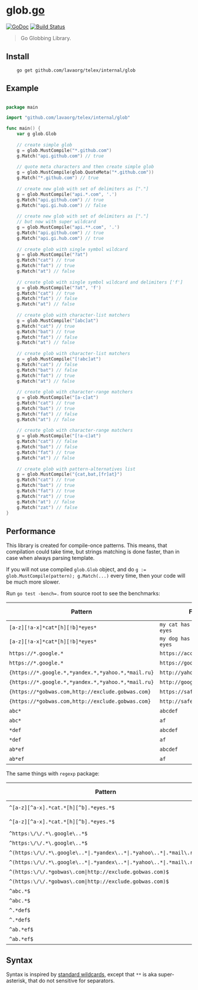 # glob.[go](https://golang.org)

[![GoDoc][godoc-image]][godoc-url] [![Build Status][travis-image]][travis-url]

> Go Globbing Library.

## Install

```shell
    go get github.com/lavaorg/telex/internal/glob
```

## Example

```go

package main

import "github.com/lavaorg/telex/internal/glob"

func main() {
    var g glob.Glob
    
    // create simple glob
    g = glob.MustCompile("*.github.com")
    g.Match("api.github.com") // true
    
    // quote meta characters and then create simple glob 
    g = glob.MustCompile(glob.QuoteMeta("*.github.com"))
    g.Match("*.github.com") // true
    
    // create new glob with set of delimiters as ["."]
    g = glob.MustCompile("api.*.com", '.')
    g.Match("api.github.com") // true
    g.Match("api.gi.hub.com") // false
    
    // create new glob with set of delimiters as ["."]
    // but now with super wildcard
    g = glob.MustCompile("api.**.com", '.')
    g.Match("api.github.com") // true
    g.Match("api.gi.hub.com") // true
        
    // create glob with single symbol wildcard
    g = glob.MustCompile("?at")
    g.Match("cat") // true
    g.Match("fat") // true
    g.Match("at") // false
    
    // create glob with single symbol wildcard and delimiters ['f']
    g = glob.MustCompile("?at", 'f')
    g.Match("cat") // true
    g.Match("fat") // false
    g.Match("at") // false 
    
    // create glob with character-list matchers 
    g = glob.MustCompile("[abc]at")
    g.Match("cat") // true
    g.Match("bat") // true
    g.Match("fat") // false
    g.Match("at") // false
    
    // create glob with character-list matchers 
    g = glob.MustCompile("[!abc]at")
    g.Match("cat") // false
    g.Match("bat") // false
    g.Match("fat") // true
    g.Match("at") // false 
    
    // create glob with character-range matchers 
    g = glob.MustCompile("[a-c]at")
    g.Match("cat") // true
    g.Match("bat") // true
    g.Match("fat") // false
    g.Match("at") // false
    
    // create glob with character-range matchers 
    g = glob.MustCompile("[!a-c]at")
    g.Match("cat") // false
    g.Match("bat") // false
    g.Match("fat") // true
    g.Match("at") // false 
    
    // create glob with pattern-alternatives list 
    g = glob.MustCompile("{cat,bat,[fr]at}")
    g.Match("cat") // true
    g.Match("bat") // true
    g.Match("fat") // true
    g.Match("rat") // true
    g.Match("at") // false 
    g.Match("zat") // false 
}

```

## Performance

This library is created for compile-once patterns. This means, that compilation could take time, but 
strings matching is done faster, than in case when always parsing template.

If you will not use compiled `glob.Glob` object, and do `g := glob.MustCompile(pattern); g.Match(...)` every time, then your code will be much more slower.

Run `go test -bench=.` from source root to see the benchmarks:

Pattern | Fixture | Match | Speed (ns/op)
--------|---------|-------|--------------
`[a-z][!a-x]*cat*[h][!b]*eyes*` | `my cat has very bright eyes` | `true` | 432
`[a-z][!a-x]*cat*[h][!b]*eyes*` | `my dog has very bright eyes` | `false` | 199
`https://*.google.*` | `https://account.google.com` | `true` | 96
`https://*.google.*` | `https://google.com` | `false` | 66
`{https://*.google.*,*yandex.*,*yahoo.*,*mail.ru}` | `http://yahoo.com` | `true` | 163
`{https://*.google.*,*yandex.*,*yahoo.*,*mail.ru}` | `http://google.com` | `false` | 197
`{https://*gobwas.com,http://exclude.gobwas.com}` | `https://safe.gobwas.com` | `true` | 22
`{https://*gobwas.com,http://exclude.gobwas.com}` | `http://safe.gobwas.com` | `false` | 24
`abc*` | `abcdef` | `true` | 8.15
`abc*` | `af` | `false` | 5.68
`*def` | `abcdef` | `true` | 8.84
`*def` | `af` | `false` | 5.74
`ab*ef` | `abcdef` | `true` | 15.2
`ab*ef` | `af` | `false` | 10.4

The same things with `regexp` package:

Pattern | Fixture | Match | Speed (ns/op)
--------|---------|-------|--------------
`^[a-z][^a-x].*cat.*[h][^b].*eyes.*$` | `my cat has very bright eyes` | `true` | 2553
`^[a-z][^a-x].*cat.*[h][^b].*eyes.*$` | `my dog has very bright eyes` | `false` | 1383
`^https:\/\/.*\.google\..*$` | `https://account.google.com` | `true` | 1205
`^https:\/\/.*\.google\..*$` | `https://google.com` | `false` | 767
`^(https:\/\/.*\.google\..*\|.*yandex\..*\|.*yahoo\..*\|.*mail\.ru)$` | `http://yahoo.com` | `true` | 1435
`^(https:\/\/.*\.google\..*\|.*yandex\..*\|.*yahoo\..*\|.*mail\.ru)$` | `http://google.com` | `false` | 1674
`^(https:\/\/.*gobwas\.com\|http://exclude.gobwas.com)$` | `https://safe.gobwas.com` | `true` | 1039
`^(https:\/\/.*gobwas\.com\|http://exclude.gobwas.com)$` | `http://safe.gobwas.com` | `false` | 272
`^abc.*$` | `abcdef` | `true` | 237
`^abc.*$` | `af` | `false` | 100
`^.*def$` | `abcdef` | `true` | 464
`^.*def$` | `af` | `false` | 265
`^ab.*ef$` | `abcdef` | `true` | 375
`^ab.*ef$` | `af` | `false` | 145

[godoc-image]: https://godoc.org/github.com/lavaorg/telex/internal/glob?status.svg
[godoc-url]: https://godoc.org/github.com/lavaorg/telex/internal/glob
[travis-image]: https://travis-ci.org/gobwas/glob.svg?branch=master
[travis-url]: https://travis-ci.org/gobwas/glob

## Syntax

Syntax is inspired by [standard wildcards](http://tldp.org/LDP/GNU-Linux-Tools-Summary/html/x11655.htm),
except that `**` is aka super-asterisk, that do not sensitive for separators.
